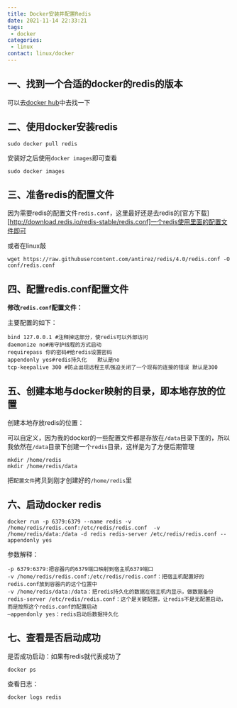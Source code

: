 ```yaml
---
title: Docker安装并配置Redis
date: 2021-11-14 22:33:21
tags: 
 - docker
categories: 
 - linux
contact: linux/docker
---
```


## 一、找到一个合适的docker的redis的版本

可以去[docker hub](https://hub.docker.com/_/redis?tab=tags)中去找一下



## 二、使用docker安装redis

```shell
sudo docker pull redis
```

安装好之后使用`docker images`即可查看

```shell
sudo docker images
```

## 三、准备redis的配置文件

因为需要redis的配置文件`redis.conf`，这里最好还是去redis的[官方下载][http://download.redis.io/redis-stable/redis.conf]一个redis使用里面的配置文件即可

或者在linux敲

```shell
wget https://raw.githubusercontent.com/antirez/redis/4.0/redis.conf -O conf/redis.conf
```



## 四、配置redis.conf配置文件

**修改`redis.conf`配置文件：**

主要配置的如下：

```shell
bind 127.0.0.1 #注释掉这部分，使redis可以外部访问
daemonize no#用守护线程的方式启动
requirepass 你的密码#给redis设置密码
appendonly yes#redis持久化　　默认是no
tcp-keepalive 300 #防止出现远程主机强迫关闭了一个现有的连接的错误 默认是300
```

## 五、创建本地与docker映射的目录，即本地存放的位置

创建本地存放redis的位置：

可以自定义，因为我的docker的一些配置文件都是存放在`/data`目录下面的，所以我依然在`/data`目录下创建一个`redis`目录，这样是为了方便后期管理

```shell
mkdir /home/redis
mkdir /home/redis/data
```

把`配置文件`拷贝到刚才创建好的`/home/redis`里

## 六、启动docker redis

```shell
docker run -p 6379:6379 --name redis -v /home/redis/redis.conf:/etc/redis/redis.conf  -v /home/redis/data:/data -d redis redis-server /etc/redis/redis.conf --appendonly yes
```

参数解释：

```shell
-p 6379:6379:把容器内的6379端口映射到宿主机6379端口
-v /home/redis/redis.conf:/etc/redis/redis.conf：把宿主机配置好的redis.conf放到容器内的这个位置中
-v /home/redis/data:/data：把redis持久化的数据在宿主机内显示，做数据备份
redis-server /etc/redis/redis.conf：这个是关键配置，让redis不是无配置启动，而是按照这个redis.conf的配置启动
–appendonly yes：redis启动后数据持久化
```

## 七、查看是否启动成功

是否成功启动：如果有redis就代表成功了

```shell
docker ps
```

查看日志：

```shell
docker logs redis
```

